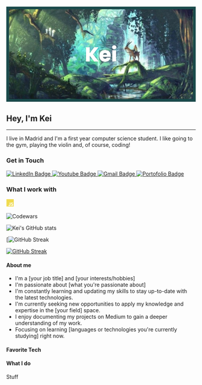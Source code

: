 ![Kei](assets/banner.png)
## Hey, I'm Kei
---
I live in Madrid and I'm a first year computer science student. I like going to the gym, playing the violin and, of course, coding!

### Get in Touch

<div id="badges">
  <a href="your-linkedin-URL">
    <img src="https://img.shields.io/badge/LinkedIn-blue?style=for-the-badge&logo=linkedin&logoColor=white" alt="LinkedIn Badge"/>
  </a>
  <a href="your-youtube-URL">
    <img src="https://img.shields.io/badge/YouTube-red?style=for-the-badge&logo=youtube&logoColor=white" alt="Youtube Badge"/>
  </a>
  <a href="your-gmail-URL">
    <img src="https://img.shields.io/badge/Gmail-red?style=for-the-badge&logo=gmail&logoColor=white" alt="Gmail Badge"/>
  </a>
   <a href="your-portofolio-URL">
    <img src="https://img.shields.io/badge/Portofolio-black?style=for-the-badge&logo=github&logoColor=white" alt="Portofolio Badge"/>
  </a>
</div>

### What I work with

<img src="assets/javascript-plain.svg" width="20" height="20" alt="JavaScript Icon">




![Codewars](https://www.codewars.com/users/khachimarur80/badges/large)

![Kei's GitHub stats](https://github-readme-stats.vercel.app/api?username=khachimarur80&show_icons=true&theme=vue-dark)

[![GitHub Streak](https://github-readme-stats.vercel.app/api/top-langs/?username=khachimarur80&layout=compact&theme=vue-dark)

[![GitHub Streak](http://github-readme-streak-stats.herokuapp.com?user=khachimarur80&theme=vue-dark&date_format=M%20j%5B%2C%20Y%5D&card_width=468)](https://git.io/streak-stats)



#### About me

- I'm a [your job title] and [your interests/hobbies]
- I'm passionate about [what you're passionate about]
- I'm constantly learning and updating my skills to stay up-to-date with the latest technologies.
- I'm currently seeking new opportunities to apply my knowledge and expertise in the [your field] space.
- I enjoy documenting my projects on Medium to gain a deeper understanding of my work.
- Focusing on learning [languages or technologies you're currently studying] right now.


#### Favorite Tech


#### What I do

Stuff